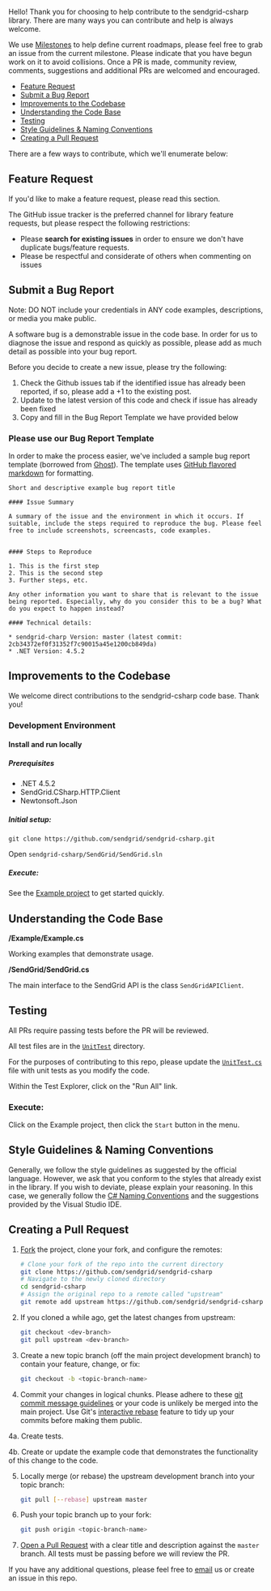 Hello! Thank you for choosing to help contribute to the sendgrid-csharp library. There are many ways you can contribute and help is always welcome.

We use [Milestones](https://github.com/sendgrid/sendgrid-csharp/milestones) to help define current roadmaps, please feel free to grab an issue from the current milestone. Please indicate that you have begun work on it to avoid collisions. Once a PR is made, community review, comments, suggestions and additional PRs are welcomed and encouraged.

* [Feature Request](#feature_request)
* [Submit a Bug Report](#submit_a_bug_report)
* [Improvements to the Codebase](#improvements_to_the_codebase)
* [Understanding the Code Base](#understanding_the_codebase)
* [Testing](#testing)
* [Style Guidelines & Naming Conventions](#style_guidelines_and_naming_conventions)
* [Creating a Pull Request](#creating_a_pull_request)

There are a few ways to contribute, which we'll enumerate below:

<a name="feature_request"></a>
## Feature Request

If you'd like to make a feature request, please read this section.

The GitHub issue tracker is the preferred channel for library feature requests, but please respect the following restrictions:

- Please **search for existing issues** in order to ensure we don't have duplicate bugs/feature requests.
- Please be respectful and considerate of others when commenting on issues

<a name="submit_a_bug_report"></a>
## Submit a Bug Report

Note: DO NOT include your credentials in ANY code examples, descriptions, or media you make public.

A software bug is a demonstrable issue in the code base. In order for us to diagnose the issue and respond as quickly as possible, please add as much detail as possible into your bug report.

Before you decide to create a new issue, please try the following:

1. Check the Github issues tab if the identified issue has already been reported, if so, please add a +1 to the existing post.
2. Update to the latest version of this code and check if issue has already been fixed
3. Copy and fill in the Bug Report Template we have provided below

### Please use our Bug Report Template

In order to make the process easier, we've included a sample bug report template (borrowed from [Ghost](https://github.com/TryGhost/Ghost/)). The template uses [GitHub flavored markdown](https://help.github.com/articles/github-flavored-markdown/) for formatting.

```
Short and descriptive example bug report title

#### Issue Summary

A summary of the issue and the environment in which it occurs. If suitable, include the steps required to reproduce the bug. Please feel free to include screenshots, screencasts, code examples.


#### Steps to Reproduce

1. This is the first step
2. This is the second step
3. Further steps, etc.

Any other information you want to share that is relevant to the issue being reported. Especially, why do you consider this to be a bug? What do you expect to happen instead?

#### Technical details:

* sendgrid-charp Version: master (latest commit: 2cb34372ef0f31352f7c90015a45e1200cb849da)
* .NET Version: 4.5.2
```

<a name="improvements_to_the_codebase"></a>
## Improvements to the Codebase

We welcome direct contributions to the sendgrid-csharp code base. Thank you!

### Development Environment ###

#### Install and run locally ####

##### Prerequisites #####

* .NET 4.5.2
* SendGrid.CSharp.HTTP.Client
* Newtonsoft.Json

##### Initial setup: #####

```
git clone https://github.com/sendgrid/sendgrid-csharp.git
```

Open `sendgrid-csharp/SendGrid/SendGrid.sln`

##### Execute: #####

See the [Example project]() to get started quickly.

<a name="understanding_the_codebase"></a>
## Understanding the Code Base

**/Example/Example.cs**

Working examples that demonstrate usage.

**/SendGrid/SendGrid.cs**

The main interface to the SendGrid API is the class `SendGridAPIClient`.

<a name="testing"></a>
## Testing

All PRs require passing tests before the PR will be reviewed.

All test files are in the [`UnitTest`](https://github.com/sendgrid/sendgrid-csharp/tree/master/UnitTest) directory.

For the purposes of contributing to this repo, please update the [`UnitTest.cs`](https://github.com/sendgrid/sendgrid-sharp/blob/master/UnitTest/UnitTest.cs) file with unit tests as you modify the code.

Within the Test Explorer, click on the "Run All" link.

### Execute: ###

Click on the Example project, then click the `Start` button in the menu.

<a name="style_guidelines_and_naming_conventions"></a>
## Style Guidelines & Naming Conventions

Generally, we follow the style guidelines as suggested by the official language. However, we ask that you conform to the styles that already exist in the library. If you wish to deviate, please explain your reasoning. In this case, we generally follow the [C# Naming Conventions](https://msdn.microsoft.com/library/ms229045(v=vs.100).aspx) and the suggestions provided by the Visual Studio IDE.

## Creating a Pull Request<a name="creating_a_pull_request"></a>

1. [Fork](https://help.github.com/fork-a-repo/) the project, clone your fork,
   and configure the remotes:

   ```bash
   # Clone your fork of the repo into the current directory
   git clone https://github.com/sendgrid/sendgrid-csharp
   # Navigate to the newly cloned directory
   cd sendgrid-csharp
   # Assign the original repo to a remote called "upstream"
   git remote add upstream https://github.com/sendgrid/sendgrid-csharp
   ```

2. If you cloned a while ago, get the latest changes from upstream:

   ```bash
   git checkout <dev-branch>
   git pull upstream <dev-branch>
   ```

3. Create a new topic branch (off the main project development branch) to
   contain your feature, change, or fix:

   ```bash
   git checkout -b <topic-branch-name>
   ```

4. Commit your changes in logical chunks. Please adhere to these [git commit
   message guidelines](http://tbaggery.com/2008/04/19/a-note-about-git-commit-messages.html)
   or your code is unlikely be merged into the main project. Use Git's
   [interactive rebase](https://help.github.com/articles/interactive-rebase)
   feature to tidy up your commits before making them public.

4a. Create tests.

4b. Create or update the example code that demonstrates the functionality of this change to the code.

5. Locally merge (or rebase) the upstream development branch into your topic branch:

   ```bash
   git pull [--rebase] upstream master
   ```

6. Push your topic branch up to your fork:

   ```bash
   git push origin <topic-branch-name>
   ```

7. [Open a Pull Request](https://help.github.com/articles/using-pull-requests/)
    with a clear title and description against the `master` branch. All tests must be passing before we will review the PR.

If you have any additional questions, please feel free to [email](mailto:dx@sendgrid.com) us or create an issue in this repo.